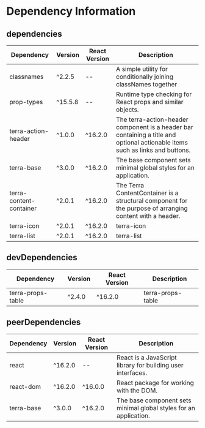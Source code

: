 # Dependency Information

## dependencies
| Dependency | Version | React Version | Description |
|-|-|-|-|
| classnames | ^2.2.5 | -- | A simple utility for conditionally joining classNames together |
| prop-types | ^15.5.8 | -- | Runtime type checking for React props and similar objects. |
| terra-action-header | ^1.0.0 | ^16.2.0 | The terra-action-header component is a header bar containing a title and optional actionable items such as links and buttons. |
| terra-base | ^3.0.0 | ^16.2.0 | The base component sets minimal global styles for an application. |
| terra-content-container | ^2.0.1 | ^16.2.0 | The Terra ContentContainer is a structural component for the purpose of arranging content with a header. |
| terra-icon | ^2.0.1 | ^16.2.0 | terra-icon |
| terra-list | ^2.0.1 | ^16.2.0 | terra-list |

## devDependencies
| Dependency | Version | React Version | Description |
|-|-|-|-|
| terra-props-table | ^2.4.0 | ^16.2.0 | terra-props-table |

## peerDependencies
| Dependency | Version | React Version | Description |
|-|-|-|-|
| react | ^16.2.0 | -- | React is a JavaScript library for building user interfaces. |
| react-dom | ^16.2.0 | ^16.0.0 | React package for working with the DOM. |
| terra-base | ^3.0.0 | ^16.2.0 | The base component sets minimal global styles for an application. |
